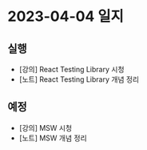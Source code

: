 # 2023-04-04 일지

## 실행

- [강의] React Testing Library 시청
- [노트] React Testing Library 개념 정리

## 예정

- [강의] MSW 시청
- [노트] MSW 개념 정리
